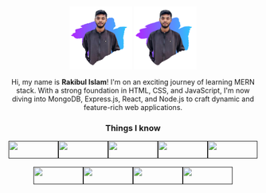 <p align="center" dir="auto">
<img src="https://github.com/rakibul226/rakibul226/blob/main/dark_2.png?raw=true#gh-dark-mode-only"width="200" style="max-width: 25%">
<img src="https://github.com/rakibul226/rakibul226/blob/main/light_2.png?raw=true#gh-light-mode-only"width="200" style="max-width: 25%"> 
</p>

<p align="center" dir="auto"> Hi, my name is <b>Rakibul Islam</b>! I'm on an exciting journey of learning MERN stack. With a strong foundation in HTML, CSS, and JavaScript, I'm now diving into MongoDB, Express.js, React, and Node.js to craft dynamic and feature-rich web applications. </p>


<!---  📫 Contact me on <a href="https://wa.me/1779048226" target="blank"><img align="center" src="https://img.shields.io/badge/WhatsApp-25D366?style=for-the-badge&logo=whatsapp&logoColor=white" alt="rakibul226" height="35" width="120" /></a>


<h3 align="left">Connect with me:</h3>
<p align="left">
<a href="https://linkedin.com/in/rakibul226" target="blank"><img align="center" src="https://raw.githubusercontent.com/rahuldkjain/github-profile-readme-generator/master/src/images/icons/Social/linked-in-alt.svg" alt="rakibul islam" height="30" width="40" /></a>
<a href="https://fb.com/rakibul226" target="blank"><img align="center" src="https://raw.githubusercontent.com/rahuldkjain/github-profile-readme-generator/master/src/images/icons/Social/facebook.svg" alt="rakibul islam" height="20" width="40" /></a>
<a href="https://instagram.com/rakibulislam226" target="blank"><img align="center" src="https://raw.githubusercontent.com/rahuldkjain/github-profile-readme-generator/master/src/images/icons/Social/instagram.svg" alt="rakibul226" height="30" width="40" /></a>
</p>---!>



  <h3 align="center">Things I know</h3>

<p align="center" dir="auto">
<a href=""><img src="https://img.shields.io/badge/HTML5-E34F26?style=for-the-badge&logo=html5&logoColor=white" width="100" height="35"/></a><a href=""><img src="https://img.shields.io/badge/CSS3-1572B6?style=for-the-badge&logo=css3&logoColor=white" width="100" height="35"/></a><a href=""><img src="https://img.shields.io/badge/JavaScript-323330?style=for-the-badge&logo=javascript&logoColor=F7DF1E" width="100" height="35"/></a><a href=""><img src="https://img.shields.io/badge/Tailwind_CSS-38B2AC?style=for-the-badge&logo=tailwind-css&logoColor=white" width="100" height="35"/></a><a href=""><img src="https://img.shields.io/badge/React-20232A?style=for-the-badge&logo=react&logoColor=61DAFB" width="100" height="35"/></a>
</p>
<p align="center" dir="auto">
<a href=""><img src="https://img.shields.io/badge/Bootstrap-563D7C?style=for-the-badge&logo=bootstrap&logoColor=white" width="100" height="35"/></a><a href=""><img src="https://img.shields.io/badge/MySQL-005C84?style=for-the-badge&logo=mysql&logoColor=white" width="100" height="35"/></a><a href=""><img src="https://img.shields.io/badge/Oracle-F80000?style=for-the-badge&logo=Oracle&logoColor=white" width="100" height="35"/></a><a href=""><img src="https://img.shields.io/badge/C%2B%2B-00599C?style=for-the-badge&logo=c%2B%2B&logoColor=white" width="100" height="35"/></a>
</p>
<!---<a href=""><img src="" width="100" height="35"/></a>
<!---a href=""><img src="" width="100" height="35"/></a>




